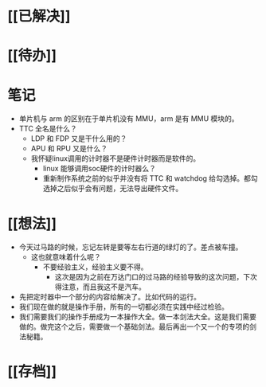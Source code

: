 # [[已解决]]

# [[待办]]

# 笔记
- 单片机与 arm 的区别在于单片机没有 MMU，arm 是有 MMU 模块的。
- TTC 全名是什么？
	- LDP 和 FDP 又是干什么用的？
	- APU 和 RPU 又是什么？
	- 我怀疑linux调用的计时器不是硬件计时器而是软件的。
		- linux 能够调用soc硬件的计时器么？
		- 重新制作系统之前的似乎并没有将 TTC 和 watchdog 给勾选掉。都勾选掉之后似乎会有问题，无法导出硬件文件。

# [[想法]]
- 今天过马路的时候，忘记左转是要等左右行道的绿灯的了。差点被车撞。
	- 这也就意味着什么呢？
		- 不要经验主义，经验主义要不得。
			- 这次是因为之前在万达门口的过马路的经验导致的这次问题，下次得注意，而且我这不是汽车。
- 先把定时器中一个部分的内容给解决了。比如代码的运行。
- 我们现在做的就是操作手册，所有的一切都必须在实践中经过检验。
- 我们需要我们的操作手册成为一本操作大全。做一本剑法大全。这是我们需要做的。做完这个之后，需要做一个基础剑法。最后再出一个又一个的专项的剑法秘籍。
# [[存档]]